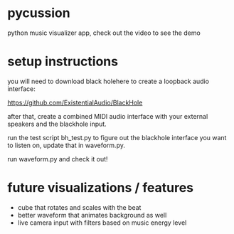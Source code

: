 # pycussion
python music visualizer app, check out the video to see the demo

# setup instructions
you will need to download black holehere to create a loopback audio interface:

https://github.com/ExistentialAudio/BlackHole

after that, create a combined MIDI audio interface with your external speakers and the blackhole input.

run the test script bh_test.py to figure out the blackhole interface you want to listen on, update that in waveform.py.

run waveform.py and check it out!

# future visualizations / features

- cube that rotates and scales with the beat
- better waveform that animates background as well
- live camera input with filters based on music energy level

